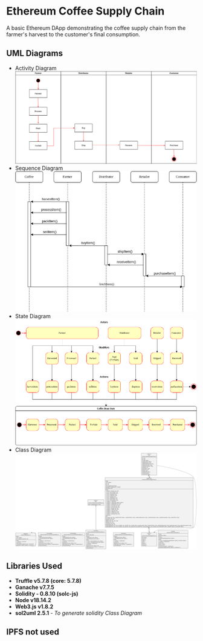 # Ethereum Coffee Supply Chain
A basic Ethereum DApp demonstrating the coffee supply chain from the farmer's harvest to the customer's final consumption.

## UML Diagrams
- Activity Diagram
![Activity Diagram](./UML/Activity%20Diagram.drawio.png)
- Sequence Diagram
![Sequence Diagram](./UML/Sequence%20Diagram.drawio.png)
- State Diagram
![State Diagram](./UML/State%20Diagram.drawio.png)
- Class Diagram
![Class Diagram](./UML/classDiagram.svg)

## Libraries Used
- **Truffle v5.7.8 (core: 5.7.8)**
- **Ganache v7.7.5** 
- **Solidity - 0.8.10 (solc-js)**
- **Node v18.14.2**
- **Web3.js v1.8.2**
- **sol2uml 2.5.1** - _To generate solidity Class Diagram_

## IPFS not used
